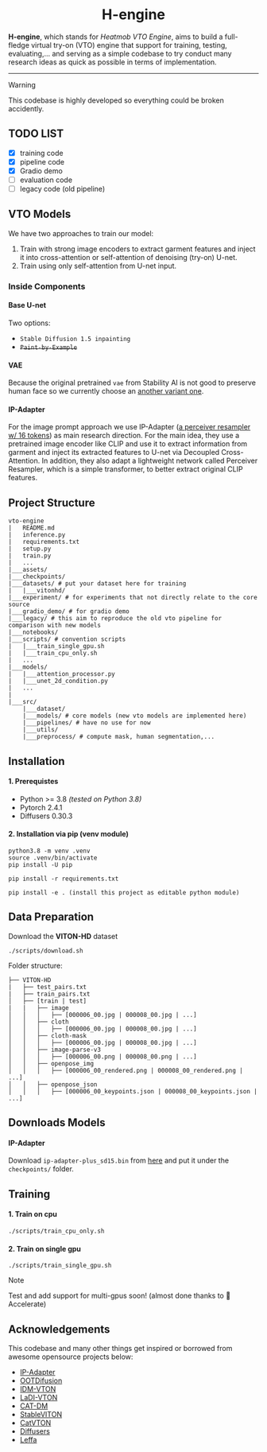 <div align="center">
<h1>H-engine
</div>

**H-engine**, which stands for *Heatmob VTO Engine*, aims to build a full-fledge virtual try-on (VTO) engine that support for training, testing, evaluating,... and serving as a simple codebase to try conduct many research ideas as quick as possible in terms of implementation.

---
> [!WARNING]
> This codebase is highly developed so everything could be broken accidently.

## TODO LIST
- [x] training code
- [x] pipeline code
- [x] Gradio demo
- [ ] evaluation code
- [ ] legacy code (old pipeline)

## VTO Models
We have two approaches to train our model:
1. Train with strong image encoders to extract garment features and inject it into cross-attention or self-attention of denoising (try-on) U-net.
2. Train using only self-attention from U-net input.
### Inside Components
#### Base U-net
Two options:
- `Stable Diffusion 1.5 inpainting`
- <strike>`Paint-by-Example`</strike>
#### VAE
Because the original pretrained `vae` from Stability AI is not good to preserve human face so we currently choose an [another variant one](https://huggingface.co/stabilityai/sd-vae-ft-mse).
#### IP-Adapter
For the image prompt approach we use IP-Adapter ([a perceiver resampler w/ 16 tokens](https://huggingface.co/h94/IP-Adapter/blob/main/models/ip-adapter-plus_sd15.bin)) as main research direction. For the main idea, they use a pretrained image encoder like CLIP and use it to extract information from garment and inject its extracted features to U-net via Decoupled Cross-Attention. In addition, they also adapt a lightweight network called Perceiver Resampler, which is a simple transformer, to better extract original CLIP features.

## Project Structure
```
vto-engine
|   README.md
|   inference.py
|   requirements.txt
|   setup.py
|   train.py
|   ...
|___assets/
|___checkpoints/
|___datasets/ # put your dataset here for training
|   |___vitonhd/
|___experiment/ # for experiments that not directly relate to the core source
|___gradio_demo/ # for gradio demo
|___legacy/ # this aim to reproduce the old vto pipeline for comparison with new models
|___notebooks/
|___scripts/ # convention scripts
|   |___train_single_gpu.sh
|   |___train_cpu_only.sh
|   ...
|___models/
|   |___attention_processor.py
|   |___unet_2d_condition.py
|   ...
|   
|___src/
    |___dataset/
    |___models/ # core models (new vto models are implemented here)
    |___pipelines/ # have no use for now
    |___utils/
    |___preprocess/ # compute mask, human segmentation,...
```

## Installation
#### 1. Prerequistes
- Python >= 3.8 *(tested on Python 3.8)*
- Pytorch 2.4.1
- Diffusers 0.30.3

#### 2. Installation via pip (venv module)
```
python3.8 -m venv .venv
source .venv/bin/activate
pip install -U pip

pip install -r requirements.txt

pip install -e . (install this project as editable python module)
```

## Data Preparation
Download the **VITON-HD** dataset

```
./scripts/download.sh
```

Folder structure:
```
├── VITON-HD
|   ├── test_pairs.txt
|   ├── train_pairs.txt
│   ├── [train | test]
|   |   ├── image
│   │   │   ├── [000006_00.jpg | 000008_00.jpg | ...]
│   │   ├── cloth
│   │   │   ├── [000006_00.jpg | 000008_00.jpg | ...]
│   │   ├── cloth-mask
│   │   │   ├── [000006_00.jpg | 000008_00.jpg | ...]
│   │   ├── image-parse-v3
│   │   │   ├── [000006_00.png | 000008_00.png | ...]
│   │   ├── openpose_img
│   │   │   ├── [000006_00_rendered.png | 000008_00_rendered.png | ...]
│   │   ├── openpose_json
│   │   │   ├── [000006_00_keypoints.json | 000008_00_keypoints.json | ...]
```

## Downloads Models
#### IP-Adapter
Download `ip-adapter-plus_sd15.bin` from [here](https://huggingface.co/h94/IP-Adapter/blob/main/models/ip-adapter-plus_sd15.bin) and put it under the `checkpoints/` folder.


## Training
#### 1. Train on cpu
```
./scripts/train_cpu_only.sh
```

#### 2. Train on single gpu
```
./scripts/train_single_gpu.sh
```

> [!NOTE]
> Test and add support for multi-gpus soon! (almost done thanks to 🤗 Accelerate)

## Acknowledgements
This codebase and many other things get inspired or borrowed from awesome opensource projects below:

* [IP-Adapter](https://github.com/tencent-ailab/IP-Adapter)
* [OOTDifusion](https://github.com/levihsu/OOTDiffusion)
* [IDM-VTON](https://github.com/yisol/IDM-VTON)
* [LaDI-VTON](https://github.com/miccunifi/ladi-vton)
* [CAT-DM](https://github.com/zengjianhao/CAT-DM)
* [StableVITON](https://github.com/rlawjdghek/StableVITON)
* [CatVTON](https://github.com/Zheng-Chong/CatVTON)
* [Diffusers](https://github.com/huggingface/diffusers)
* [Leffa](https://github.com/franciszzj/Leffa)
